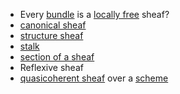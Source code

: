 - Every [bundle](bundle.md) is a [locally free](locally%20free) sheaf?
- [canonical sheaf](canonical%20sheaf)
- [structure sheaf](structure%20sheaf.md)
- [stalk](stalk)
- [section of a sheaf](section%20of%20a%20sheaf.md)
- Reflexive sheaf
- [quasicoherent sheaf](../quasicoherent%20sheaf.md) over a [scheme](../scheme.md)	